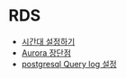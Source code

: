 # RDS

* [시간대 설정하기](https://ndb796.tistory.com/263)
* [Aurora 장단점](https://m.blog.naver.com/sory1008/220950945170)
* [postgresql Query log 설정](https://aws.amazon.com/ko/premiumsupport/knowledge-center/rds-postgresql-query-logging/)
